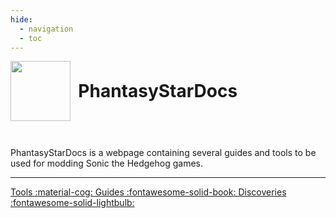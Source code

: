 ```yaml
---
hide:
  - navigation
  - toc
---
```


<div>
  <img width="96" style="vertical-align: middle" src="/assets/favicon.png">
  <h1 style="padding: 0 0 0 0.3em; display: inline; vertical-align: middle; font-weight: bold;">PhantasyStarDocs</h1>
  <p style="padding-top: 2em"> PhantasyStarDocs is a webpage containing several guides and tools to be used for modding Sonic the Hedgehog games.</p>
  <hr>
</div>

<a class="md-button md-button--primary" href="tools/" style="text-align: center; width: 12em">
  Tools :material-cog:
</a>

<a class="md-button md-button--primary" href="guides/" style="text-align: center; width: 12em">
  Guides :fontawesome-solid-book:
</a>

<a class="md-button md-button--primary" href="discoveries/" style="text-align: center; width: 12em">
  Discoveries :fontawesome-solid-lightbulb:
</a>
